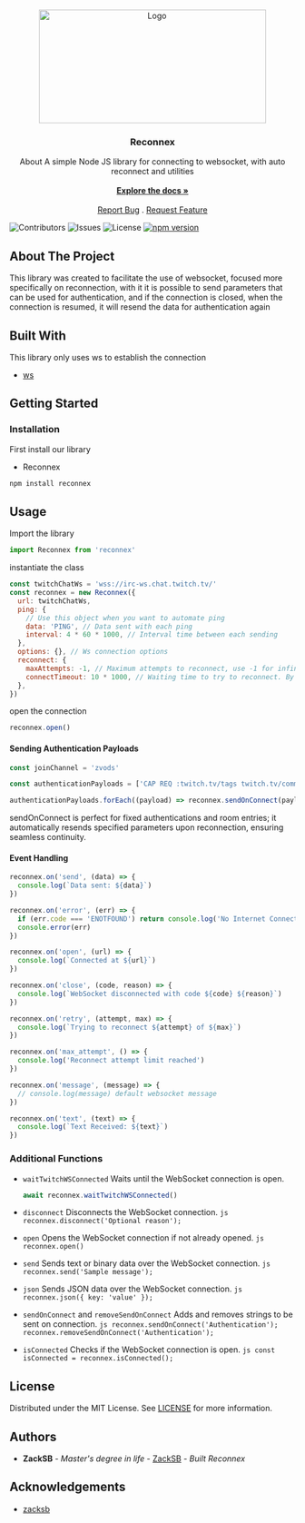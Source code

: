 <br/>
<p align="center">
  <a href="https://github.com/zaacksb/Reconnex">
    <img src="https://i.imgur.com/vLIaIBy.png" alt="Logo" width="400" height="200">
  </a>

  <h3 align="center">Reconnex</h3>

  <p align="center">
    About
A simple Node JS library for connecting to websocket, with auto reconnect and utilities
    <br/>
    <br/>
    <a href="https://github.com/zaacksb/Reconnex/blob/main/README.md"><strong>Explore the docs »</strong></a>
    <br/>
    <br/>
    <a href="https://github.com/zaacksb/Reconnex/issues">Report Bug</a>
    .
    <a href="https://github.com/zaacksb/Reconnex/issues">Request Feature</a>
  </p>
</p>

![Contributors](https://img.shields.io/github/contributors/zaacksb/Reconnex?color=dark-green) ![Issues](https://img.shields.io/github/issues/zaacksb/Reconnex) ![License](https://img.shields.io/github/license/zaacksb/Reconnex)
[![npm version](https://img.shields.io/npm/v/reconnex.svg?style=flat)](https://www.npmjs.com/package/reconnex)

## About The Project

This library was created to facilitate the use of websocket, focused more specifically on reconnection, with it it is possible to send parameters that can be used for authentication, and if the connection is closed, when the connection is resumed, it will resend the data for authentication again

## Built With

This library only uses ws to establish the connection

- [ws](https://www.npmjs.com/package/ws)

## Getting Started

### Installation

First install our library

- Reconnex

```sh
npm install reconnex
```

## Usage

Import the library

```js
import Reconnex from 'reconnex'
```

instantiate the class

```js
const twitchChatWs = 'wss://irc-ws.chat.twitch.tv/'
const reconnex = new Reconnex({
  url: twitchChatWs,
  ping: {
    // Use this object when you want to automate ping
    data: 'PING', // Data sent with each ping
    interval: 4 * 60 * 1000, // Interval time between each sending
  },
  options: {}, // Ws connection options
  reconnect: {
    maxAttempts: -1, // Maximum attempts to reconnect, use -1 for infinite, default is 10
    connectTimeout: 10 * 1000, // Waiting time to try to reconnect. By default it is 5 seconds
  },
})
```

open the connection

```js
reconnex.open()
```

#### Sending Authentication Payloads

```js
const joinChannel = 'zvods'

const authenticationPayloads = ['CAP REQ :twitch.tv/tags twitch.tv/commands', 'PASS SCHMOOPIIE', 'NICK justinfan4194', 'USER justinfan4194 8 * :justinfan4194', `JOIN #${joinChannel}`]

authenticationPayloads.forEach((payload) => reconnex.sendOnConnect(payload))
```

sendOnConnect is perfect for fixed authentications and room entries; it automatically resends specified parameters upon reconnection, ensuring seamless continuity.

#### Event Handling

```js
reconnex.on('send', (data) => {
  console.log(`Data sent: ${data}`)
})

reconnex.on('error', (err) => {
  if (err.code === 'ENOTFOUND') return console.log('No Internet Connection')
  console.error(err)
})

reconnex.on('open', (url) => {
  console.log(`Connected at ${url}`)
})

reconnex.on('close', (code, reason) => {
  console.log(`WebSocket disconnected with code ${code} ${reason}`)
})

reconnex.on('retry', (attempt, max) => {
  console.log(`Trying to reconnect ${attempt} of ${max}`)
})

reconnex.on('max_attempt', () => {
  console.log('Reconnect attempt limit reached')
})

reconnex.on('message', (message) => {
  // console.log(message) default websocket message
})

reconnex.on('text', (text) => {
  console.log(`Text Received: ${text}`)
})
```

### Additional Functions

- `waitTwitchWSConnected`
  Waits until the WebSocket connection is open.
  ```js
  await reconnex.waitTwitchWSConnected()
  ```
- `disconnect`
  Disconnects the WebSocket connection.
  `js
   reconnex.disconnect('Optional reason');
 `
- `open`
  Opens the WebSocket connection if not already opened.
  `js
   reconnex.open()
 `
- `send`
  Sends text or binary data over the WebSocket connection.
  `js
   reconnex.send('Sample message');
 `
- `json`
  Sends JSON data over the WebSocket connection.
  `js
   reconnex.json({ key: 'value' });
 `
- `sendOnConnect` and `removeSendOnConnect`
  Adds and removes strings to be sent on connection.
  `js
   reconnex.sendOnConnect('Authentication');
   reconnex.removeSendOnConnect('Authentication');
 `

- `isConnected`
  Checks if the WebSocket connection is open.
  `js
   const isConnected = reconnex.isConnected();
 `

## License

Distributed under the MIT License. See [LICENSE](https://github.com/zaacksb/Reconnex/blob/main/LICENSE) for more information.

## Authors

- **ZackSB** - _Master's degree in life_ - [ZackSB](https://github.com/zaacksb/) - _Built Reconnex_

## Acknowledgements

- [zacksb](https://github.com/zaacksb)
